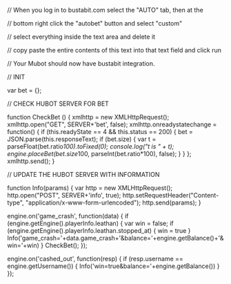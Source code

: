 // When you log in to bustabit.com select the "AUTO" tab, then at the

// bottom right click the "autobet" button and select "custom"

// select everything inside the text area and delete it

// copy paste the entire contents of this text into that text field and click run

// Your Mubot should now have bustabit integration.

// INIT

var bet = {};

// CHECK HUBOT SERVER FOR BET

function CheckBet () {
  xmlhttp = new XMLHttpRequest();
  xmlhttp.open("GET", SERVER+'bet', false);
  xmlhttp.onreadystatechange = function() {
    if (this.readyState == 4 && this.status == 200) {
      bet = JSON.parse(this.responseText);
      if (bet.size) {
        var t = parseFloat(bet.ratio*100).toFixed(0);
        console.log("t is " + t);
        engine.placeBet(bet.size*100, parseInt(bet.ratio*100), false);
      }
    }
  };
  xmlhttp.send();
}
 
// UPDATE THE HUBOT SERVER WITH INFORMATION

function Info(params) {
  var http = new XMLHttpRequest();
  http.open("POST", SERVER+'info', true);
  http.setRequestHeader("Content-type", "application/x-www-form-urlencoded");
  http.send(params);
}

engine.on('game_crash', function(data) {
  if (engine.getEngine().playerInfo.leathan) {
    var win = false;
    if (engine.getEngine().playerInfo.leathan.stopped_at) { win = true } Info('game_crash='+data.game_crash+'&balance='+engine.getBalance()+'&win='+win)
  }
  CheckBet();
});

engine.on('cashed_out', function(resp) {
  if (resp.username == engine.getUsername()) {
    Info('win=true&balance='+engine.getBalance())
  }
});

